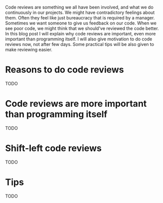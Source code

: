 Code reviews are something we all have been involved, and what we do continuously in our projects. We might have contradictory feelings about them. Often they feel like just bureaucracy that is required by a manager. Sometimes we want someone to give us feedback on our code. When we see poor code, we might think that we should've reviewed the code better. In this blog post I will explain why code reviews are important, even more important than programming itself. I will also give motivation to do code reviews now, not after few days. Some practical tips will be also given to make reviewing easier.

# Reasons to do code reviews

TODO

# Code reviews are more important than programming itself

TODO

# Shift-left code reviews

TODO

# Tips

TODO
